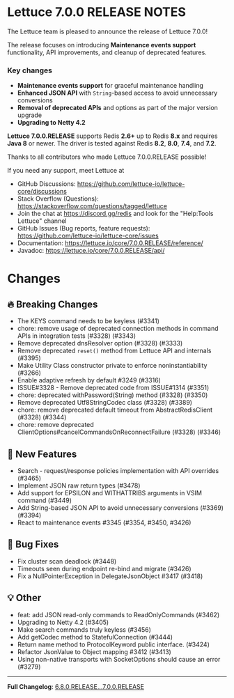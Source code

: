 Lettuce 7.0.0 RELEASE NOTES
==============================

The Lettuce team is pleased to announce the release of Lettuce 7.0.0!

The release focuses on introducing **Maintenance events support** functionality, API improvements, and cleanup of deprecated features.

### Key changes
- **Maintenance events support** for graceful maintenance handling
- **Enhanced JSON API** with `String`-based access to avoid unnecessary conversions
- **Removal of deprecated APIs** and options as part of the major version upgrade
- **Upgrading to Netty 4.2**

**Lettuce 7.0.0.RELEASE** supports Redis **2.6+** up to Redis **8.x** and requires **Java 8** or newer. The driver is tested against Redis **8.2**, **8.0**, **7.4**, and **7.2**.

Thanks to all contributors who made Lettuce 7.0.0.RELEASE possible!

If you need any support, meet Lettuce at

* GitHub Discussions: https://github.com/lettuce-io/lettuce-core/discussions
* Stack Overflow (Questions): https://stackoverflow.com/questions/tagged/lettuce
* Join the chat at https://discord.gg/redis and look for the "Help:Tools Lettuce" channel 
* GitHub Issues (Bug reports, feature requests): https://github.com/lettuce-io/lettuce-core/issues
* Documentation: https://lettuce.io/core/7.0.0.RELEASE/reference/
* Javadoc: https://lettuce.io/core/7.0.0.RELEASE/api/

# Changes

## 🔥 Breaking Changes

- The KEYS command needs to be keyless (#3341)
- chore: remove usage of deprecated connection methods in command APIs in integration tests (#3328) (#3343)
- Remove deprecated dnsResolver option (#3328) (#3333)
- Remove deprecated `reset()` method from Lettuce API and internals (#3395)
- Make Utility Class constructor private to enforce noninstantiability (#3266)
- Enable adaptive refresh by default #3249 (#3316)
- ISSUE#3328 - Remove deprecated code from ISSUE#1314 (#3351)
- chore: deprecated withPassword(String) method (#3328) (#3350)
- Remove deprecated Utf8StringCodec class (#3328) (#3389)
- chore: remove deprecated default timeout from AbstractRedisClient (#3328) (#3344)
- chore: remove deprecated ClientOptions#cancelCommandsOnReconnectFailure (#3328) (#3346)

## 🚀 New Features

- Search - request/response policies implementation with API overrides (#3465)
- Implement JSON raw return types (#3478)
- Add support for EPSILON and WITHATTRIBS arguments in VSIM command (#3449)
- Add String-based JSON API to avoid unnecessary conversions (#3369) (#3394)
- React to maintenance events #3345 (#3354, #3450, #3426)

## 🐛 Bug Fixes
- Fix cluster scan deadlock (#3448)
- Timeouts seen during endpoint re-bind and migrate (#3426)
- Fix a NullPointerException in DelegateJsonObject #3417 (#3418)

## 💡 Other

- feat: add JSON read-only commands to ReadOnlyCommands (#3462)
- Upgrading to Netty 4.2 (#3405)
- Make search commands truly keyless (#3456)
- Add getCodec method to StatefulConnection (#3444)
- Return name method to ProtocolKeyword public interface. (#3424)
- Refactor JsonValue to Object mapping #3412 (#3413)
- Using non-native transports with SocketOptions should cause an error (#3279)
---

**Full Changelog**: [6.8.0.RELEASE...7.0.0.RELEASE](https://github.com/redis/lettuce/compare/6.8.0.RELEASE...7.0.0.BETA2)
